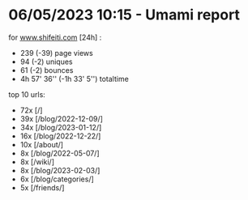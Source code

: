 # 06/05/2023 10:15 - Umami report
for www.shifeiti.com [24h] :

 - 239 (-39) page views
 - 94 (-2) uniques
 - 61 (-2) bounces
 - 4h 57' 36'' (-1h 33' 5'') totaltime


top 10 urls:
 - 72x [/]
 - 39x [/blog/2022-12-09/]
 - 34x [/blog/2023-01-12/]
 - 16x [/blog/2022-12-22/]
 - 10x [/about/]
 - 8x [/blog/2022-05-07/]
 - 8x [/wiki/]
 - 8x [/blog/2023-02-03/]
 - 6x [/blog/categories/]
 - 5x [/friends/]


